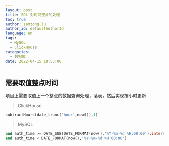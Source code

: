 ```yaml
---
layout: post
title: SQL 对时间整点的处理
toc: true
author: samzong.lu
author_id: defaultAuthorId
language: en
tags:
  - MySQL
  - ClickHouse
categories:
  - 数据库
date: 2022-04-15 18:55:00
---
```

## 需要取值整点时间

项目上需要取值上一个整点的数据查询处理，落表，然后实现按小时更新

> ClickHouse

```sql
subtractHours(date_trunc('hour',now()),1)
```

> MySQL

```sql
and auth_time >= DATE_SUB(DATE_FORMAT(now(),'%Y-%m-%d %H:00:00'),interval 1 hour)
and auth_time < DATE_FORMAT(now(),'%Y-%m-%d %H:00:00')
```